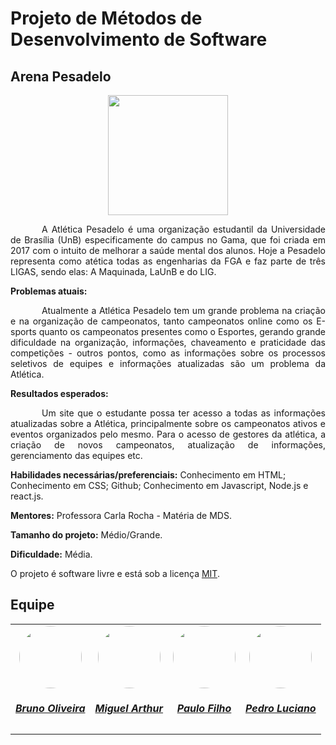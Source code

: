 # Projeto de Métodos de Desenvolvimento de Software

## Arena Pesadelo

<div align="center">
    <img src="" style="width:20vw"/>
</div>

<p style="text-indent: 50px;text-align: justify;"> A Atlética Pesadelo é uma organização estudantil da Universidade de Brasília (UnB) especificamente do campus no Gama, que foi criada em 2017 com o intuito de melhorar a saúde mental dos alunos. Hoje a Pesadelo representa como atética todas as engenharias da FGA e faz parte de três LIGAS, sendo elas: A Maquinada, LaUnB e do LIG. </p>

**Problemas atuais:** <p style="text-indent: 50px;text-align: justify;"> Atualmente a Atlética Pesadelo tem um grande problema na criação e na organização de campeonatos, tanto campeonatos online como os E-sports quanto os campeonatos presentes como o Esportes, gerando grande dificuldade na organização, informações, chaveamento e praticidade das competições - outros pontos, como as informações sobre os processos seletivos de equipes e informações atualizadas são um problema da Atlética. </p>
 

**Resultados esperados:** <p style="text-indent: 50px;text-align: justify;"> Um site que o estudante possa ter acesso a todas as informações atualizadas sobre a Atlética, principalmente sobre os campeonatos ativos e eventos organizados pelo mesmo. Para o acesso de gestores da atlética, a criação de novos campeonatos, atualização de informações, gerenciamento das equipes etc.</p>


**Habilidades necessárias/preferenciais:** Conhecimento em HTML; Conhecimento em CSS; Github; Conhecimento em Javascript, Node.js e react.js.

**Mentores:** Professora Carla Rocha - Matéria de MDS.

**Tamanho do projeto:**  Médio/Grande.

**Dificuldade:** Média.

O projeto é software livre e está sob a licença [MIT](./LICENSE).

## Equipe

<center>
<table style="margin-left: auto; margin-right: auto;">
    <tr>
        <td align="center">
            <a href="https://github.com/BrunoOLiveirax">
                <img style="border-radius: 50%;" src="https://avatars.githubusercontent.com/u/111513555?v=4" width="100px;"/>
                <h5 class="text-center">Bruno Oliveira</h5>
            </a>
        </td>
        <td align="center">
            <a href="https://github.com/zlimaz">
                <img style="border-radius: 50%;" src="https://avatars.githubusercontent.com/u/98031566?v=4" width="100px;"/>
                <h5 class="text-center">Miguel Arthur</h5>
            </a>
        </td>
            <td align="center">
            <a href="https://github.com/PauloFilho2">
                <img style="border-radius: 50%;" src="https://avatars.githubusercontent.com/u/131913211?v=4" width="100px;"/>
                <h5 class="text-center">Paulo Filho</h5>
            </a>    
        </td>
          <td align="center">
            <a href="https://github.com/PedroALuciano">
                <img style="border-radius: 50%;" src="https://avatars.githubusercontent.com/u/108702746?v=4" width="100px;"/>
                <h5 class="text-center">Pedro Luciano</h5>
            </a>
            </a>
        </td>
          
</table>
</center>
